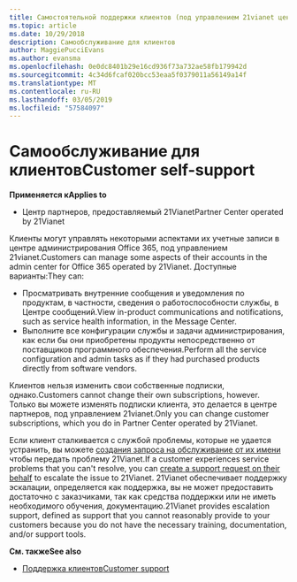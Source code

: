 ```yaml
---
title: Самостоятельной поддержки клиентов (под управлением 21vianet центра партнеров)
ms.topic: article
ms.date: 10/29/2018
description: Самообслуживание для клиентов
author: MaggiePucciEvans
ms.author: evansma
ms.openlocfilehash: 0e0dc8401b29e16cd936f73a732ae58fb179942d
ms.sourcegitcommit: 4c34d6fcaf020bcc53eaa5f0379011a56149a14f
ms.translationtype: MT
ms.contentlocale: ru-RU
ms.lasthandoff: 03/05/2019
ms.locfileid: "57584097"
---
```

# <a name="customer-self-support"></a><span data-ttu-id="790b6-103">Самообслуживание для клиентов</span><span class="sxs-lookup"><span data-stu-id="790b6-103">Customer self-support</span></span>

<span data-ttu-id="790b6-104">**Применяется к**</span><span class="sxs-lookup"><span data-stu-id="790b6-104">**Applies to**</span></span>

-   <span data-ttu-id="790b6-105">Центр партнеров, предоставляемый 21Vianet</span><span class="sxs-lookup"><span data-stu-id="790b6-105">Partner Center operated by 21Vianet</span></span>

<span data-ttu-id="790b6-106">Клиенты могут управлять некоторыми аспектами их учетные записи в центре администрирования Office 365, под управлением 21vianet.</span><span class="sxs-lookup"><span data-stu-id="790b6-106">Customers can manage some aspects of their accounts in the admin center for Office 365 operated by 21Vianet.</span></span> <span data-ttu-id="790b6-107">Доступные варианты:</span><span class="sxs-lookup"><span data-stu-id="790b6-107">They can:</span></span>

-   <span data-ttu-id="790b6-108">Просматривать внутренние сообщения и уведомления по продуктам, в частности, сведения о работоспособности службы, в Центре сообщений.</span><span class="sxs-lookup"><span data-stu-id="790b6-108">View in-product communications and notifications, such as service health information, in the Message Center.</span></span>
-   <span data-ttu-id="790b6-109">Выполните все конфигурации службы и задачи администрирования, как если бы они приобретены продукты непосредственно от поставщиков программного обеспечения.</span><span class="sxs-lookup"><span data-stu-id="790b6-109">Perform all the service configuration and admin tasks as if they had purchased products directly from software vendors.</span></span> 

<span data-ttu-id="790b6-110">Клиентов нельзя изменить свои собственные подписки, однако.</span><span class="sxs-lookup"><span data-stu-id="790b6-110">Customers cannot change their own subscriptions, however.</span></span> <span data-ttu-id="790b6-111">Только вы можете изменять подписки клиента, это делается в центре партнеров, под управлением 21vianet.</span><span class="sxs-lookup"><span data-stu-id="790b6-111">Only you can change customer subscriptions, which you do in Partner Center operated by 21Vianet.</span></span>

<span data-ttu-id="790b6-112">Если клиент сталкивается с службой проблемы, которые не удается устранить, вы можете [создания запроса на обслуживание от их имени](report-problems-on-behalf-of-a-customer.md) чтобы передать проблему 21Vianet.</span><span class="sxs-lookup"><span data-stu-id="790b6-112">If a customer experiences service problems that you can't resolve, you can [create a support request on their behalf](report-problems-on-behalf-of-a-customer.md) to escalate the issue to 21Vianet.</span></span> <span data-ttu-id="790b6-113">21Vianet обеспечивает поддержку эскалации, определяется как поддержка, вы не может предоставить достаточно с заказчиками, так как средства поддержки или не иметь необходимого обучения, документацию.</span><span class="sxs-lookup"><span data-stu-id="790b6-113">21Vianet provides escalation support, defined as support that you cannot reasonably provide to your customers because you do not have the necessary training, documentation, and/or support tools.</span></span>

<span data-ttu-id="790b6-114">**См. также**</span><span class="sxs-lookup"><span data-stu-id="790b6-114">**See also**</span></span>

-   [<span data-ttu-id="790b6-115">Поддержка клиентов</span><span class="sxs-lookup"><span data-stu-id="790b6-115">Customer support</span></span>](customer-support.md)





 

 




